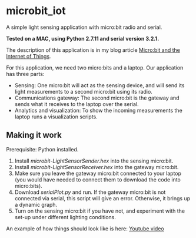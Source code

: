 # microbit_iot
A simple light sensing application with micro:bit radio and serial.

**Tested on a MAC, using Python 2.7.11 and serial version 3.2.1.** 

The description of this application is in my blog article [Micro:bit and the Internet of Things](https://cigdemsengul.blogspot.co.uk/).

For this application, we need two micro:bits and a laptop. Our application has three parts: 

* Sensing: One micro:bit will act as the sensing device, and will send its light measurements to a second micro:bit using its radio. 
* Communications gateway: The second micro:bit is the gateway and sends what it receives to the laptop over the serial. 
* Analytics and visualization: To show the incoming measurements the laptop runs a visualization scripts. 

## Making it work

Prerequisite: Python installed. 

1. Install _microbit-LightSensorSender.hex_ into the sensing micro:bit. 
2. Install _microbit-LightSensorReceiver.hex_ into the gateway micro:bit. 
3. Make sure you leave  the gateway micro:bit connected to your laptop (you would have needed to connect them to download the code into micro:bits). 
4. Download _serialPlot.py_ and run.  If the gateway micro:bit is not connected via serial, this script will give an error. Otherwise, it brings up a dynamic graph. 
5. Turn on the sensing micro:bit if you have not, and experiment with the set-up under different lighting conditions. 

An example of how things should look like is here: [Youtube video](https://youtu.be/_TmZ2PdWjbE)
